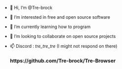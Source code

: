 - 👋 Hi, I’m @Tre-brock
- 👀 I’m interested in free and open source software
- 🌱 I’m currently learning how to program
- 💞️ I’m looking to collaborate on open source projects
- 📫 Discord : _tre_tre_tre_ (I might not respond on there)

  <h3>https://github.com/Tre-brock/Tre-Browser</h3>

